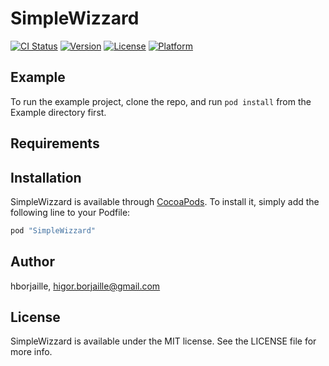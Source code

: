 # SimpleWizzard

[![CI Status](http://img.shields.io/travis/hborjaille/SimpleWizzard.svg?style=flat)](https://travis-ci.org/hborjaille/SimpleWizzard)
[![Version](https://img.shields.io/cocoapods/v/SimpleWizzard.svg?style=flat)](http://cocoapods.org/pods/SimpleWizzard)
[![License](https://img.shields.io/cocoapods/l/SimpleWizzard.svg?style=flat)](http://cocoapods.org/pods/SimpleWizzard)
[![Platform](https://img.shields.io/cocoapods/p/SimpleWizzard.svg?style=flat)](http://cocoapods.org/pods/SimpleWizzard)

## Example

To run the example project, clone the repo, and run `pod install` from the Example directory first.

## Requirements

## Installation

SimpleWizzard is available through [CocoaPods](http://cocoapods.org). To install
it, simply add the following line to your Podfile:

```ruby
pod "SimpleWizzard"
```

## Author

hborjaille, higor.borjaille@gmail.com

## License

SimpleWizzard is available under the MIT license. See the LICENSE file for more info.
